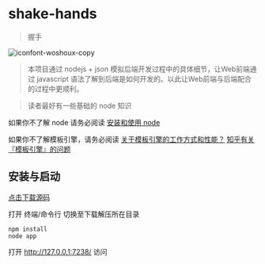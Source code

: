 # shake-hands

> 握手

![iconfont-woshoux-copy](https://camo.githubusercontent.com/221e9eec483490e841b6f52f63c4dcfc652a50c8/687474703a2f2f69342e74696574756b752e636f6d2f316430343239613364373663343736392e706e67)

> 本项目通过 nodejs + json 模拟后端开发过程中的具体细节，让Web前端通过 javascript 语法了解到后端是如何开发的。以此让Web前端与后端配合的过程中更顺利。

> 读者最好有一些基础的 node 知识

如果你不了解 node 请务必阅读 [安装和使用 node](https://github.com/nimojs/blog/issues/12)

如果你不了解模板引擎，请务必阅读 [关于模板引擎的工作方式和性能？](https://www.zhihu.com/question/28466557) [知乎有关『模板引擎』的问题](https://www.zhihu.com/search?type=question&q=%E6%A8%A1%E6%9D%BF%E5%BC%95%E6%93%8E)

## 安装与启动

[点击下载源码](https://github.com/nimojs/shake-hands/archive/master.zip)

打开 终端/命令行 切换至下载解压所在目录

```shell
npm install 
node app
```

打开 http://127.0.0.1:7238/ 访问
